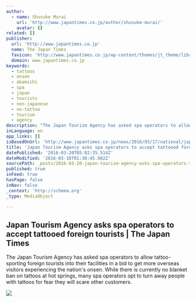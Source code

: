 ```yaml
---
author:
  - name: Shusuke Murai
    url: 'http://www.japantimes.co.jp/author/shusuke-murai/'
    avatar: {}
related: []
publisher:
  url: 'http://www.japantimes.co.jp'
  name: The Japan Times
  favicon: 'http://www.japantimes.co.jp/wp-content/themes/jt_theme/library/img/favicon.ico'
  domain: www.japantimes.co.jp
keywords:
  - tattoos
  - onsen
  - akamichi
  - spa
  - japan
  - tourists
  - non-japanese
  - no-tattoo
  - tourism
  - agency
description: "The Japan Tourism Agency has asked spa operators to allow tattoo-sporting foreign tourists into their facilities in a bid to get more overseas visitors experiencing the nation's onsen. While there is currently no blanket ban on tattoos at hot springs, many spa operators opt to turn away people with tattoos for fear they will scare other customers."
inLanguage: en
app_links: []
isBasedOnUrl: 'http://www.japantimes.co.jp/news/2016/03/17/national/japans-government-to-ask-spa-operators-to-accept-tattooed-foreigners/#.VutZ05N96u7'
title: 'Japan Tourism Agency asks spa operators to accept tattooed foreign tourists | The Japan Times'
datePublished: '2016-03-20T05:02:35.514Z'
dateModified: '2016-03-18T01:30:45.982Z'
sourcePath: _posts/2016-03-20-japan-tourism-agency-asks-spa-operators-to-accept-tattooed-f.md
published: true
inFeed: true
hasPage: false
inNav: false
_context: 'http://schema.org'
_type: MediaObject

---
```

<article style=""><h1>Japan Tourism Agency asks spa operators to accept tattooed foreign tourists | The Japan Times</h1><p>The Japan Tourism Agency has asked spa operators to allow tattoo-sporting foreign tourists into their facilities in a bid to get more overseas visitors experiencing the nation's onsen. While there is currently no blanket ban on tattoos at hot springs, many spa operators opt to turn away people with tattoos for fear they will scare other customers.</p><img src="http://d1udmfvw0p7cd2.cloudfront.net/wp-content/uploads/2016/03/n-tattoo-z-20160317-870x581.jpg" /></article>